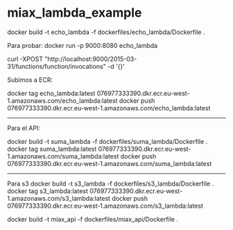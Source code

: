 # miax_lambda_example


docker build -t echo_lambda -f dockerfiles/echo_lambda/Dockerfile .

Para probar:
docker run -p 9000:8080 echo_lambda

curl -XPOST "http://localhost:9000/2015-03-31/functions/function/invocations" -d '{}' 

Subimos a ECR:

docker tag echo_lambda:latest 076977333390.dkr.ecr.eu-west-1.amazonaws.com/echo_lambda:latest
docker push 076977333390.dkr.ecr.eu-west-1.amazonaws.com/echo_lambda:latest

---
Para el API:

docker build -t suma_lambda -f dockerfiles/suma_lambda/Dockerfile .
docker tag suma_lambda:latest 076977333390.dkr.ecr.eu-west-1.amazonaws.com/suma_lambda:latest
docker push 076977333390.dkr.ecr.eu-west-1.amazonaws.com/suma_lambda:latest

---
Para s3
docker build -t s3_lambda -f dockerfiles/s3_lambda/Dockerfile .
docker tag s3_lambda:latest 076977333390.dkr.ecr.eu-west-1.amazonaws.com/s3_lambda:latest
docker push 076977333390.dkr.ecr.eu-west-1.amazonaws.com/s3_lambda:latest


docker build -t miax_api -f dockerfiles/miax_api/Dockerfile .